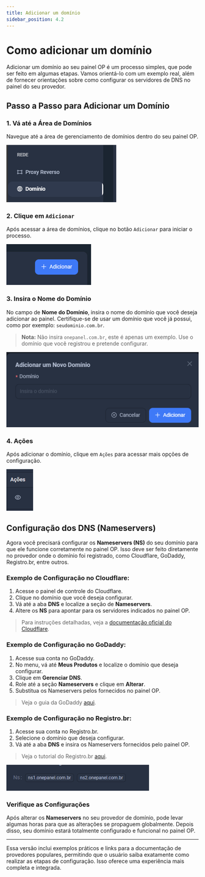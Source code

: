 ```yaml
---  
title: Adicionar um domínio  
sidebar_position: 4.2  
---
```


# Como adicionar um domínio

Adicionar um domínio ao seu painel OP é um processo simples, que pode ser feito em algumas etapas. Vamos orientá-lo com um exemplo real, além de fornecer orientações sobre como configurar os servidores de DNS no painel do seu provedor.

## Passo a Passo para Adicionar um Domínio

### 1. Vá até a Área de Domínios

Navegue até a área de gerenciamento de domínios dentro do seu painel OP.

![Área de Domínios](../../../static/img/prints/domain/domain1.png)

### 2. Clique em `Adicionar`

Após acessar a área de domínios, clique no botão `Adicionar` para iniciar o processo.

![Adicionar Domínio](../../../static/img/prints/domain/criar.png)

### 3. Insira o Nome do Domínio

No campo de **Nome do Domínio**, insira o nome do domínio que você deseja adicionar ao painel. Certifique-se de usar um domínio que você já possui, como por exemplo: `seudominio.com.br`.

> **Nota:** Não insira `onepanel.com.br`, este é apenas um exemplo. Use o domínio que você registrou e pretende configurar.

![Inserir Domínio](../../../static/img/prints/domain/dominio.png)

### 4. Ações

Após adicionar o domínio, clique em `Ações` para acessar mais opções de configuração.

![Ações](../../../static/img/prints/domain/acoes.png)

## Configuração dos DNS (Nameservers)

Agora você precisará configurar os **Nameservers (NS)** do seu domínio para que ele funcione corretamente no painel OP. Isso deve ser feito diretamente no provedor onde o domínio foi registrado, como Cloudflare, GoDaddy, Registro.br, entre outros.

### Exemplo de Configuração no Cloudflare:

1. Acesse o painel de controle do Cloudflare.
2. Clique no domínio que você deseja configurar.
3. Vá até a aba **DNS** e localize a seção de **Nameservers**.
4. Altere os **NS** para apontar para os servidores indicados no painel OP.

> Para instruções detalhadas, veja a [documentação oficial do Cloudflare](https://support.cloudflare.com/hc/pt-br/articles/205195708-Como-alterar-seus-servidores-DNS-e-apontar-seu-dom%C3%ADnio-para-o-Cloudflare).

### Exemplo de Configuração no GoDaddy:

1. Acesse sua conta no GoDaddy.
2. No menu, vá até **Meus Produtos** e localize o domínio que deseja configurar.
3. Clique em **Gerenciar DNS**.
4. Role até a seção **Nameservers** e clique em **Alterar**.
5. Substitua os Nameservers pelos fornecidos no painel OP.

> Veja o guia da GoDaddy [aqui](https://br.godaddy.com/help/alterar-os-servidores-de-nomes-664).

### Exemplo de Configuração no Registro.br:

1. Acesse sua conta no Registro.br.
2. Selecione o domínio que deseja configurar.
3. Vá até a aba **DNS** e insira os Nameservers fornecidos pelo painel OP.

> Veja o tutorial do Registro.br [aqui](https://registro.br/ajuda/gerenciamento-de-conta/alterar-servidores-dns/).

![Configuração dos DNS](../../../static/img/prints/domain/ns.png)

### Verifique as Configurações

Após alterar os **Nameservers** no seu provedor de domínio, pode levar algumas horas para que as alterações se propaguem globalmente. Depois disso, seu domínio estará totalmente configurado e funcional no painel OP.

---

Essa versão inclui exemplos práticos e links para a documentação de provedores populares, permitindo que o usuário saiba exatamente como realizar as etapas de configuração. Isso oferece uma experiência mais completa e integrada.
